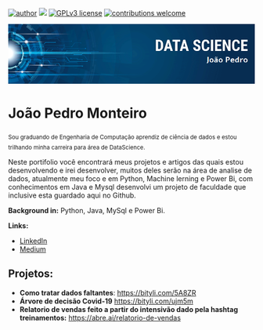 [![author](https://img.shields.io/badge/author-joaopedro-red.svg)](https://www.linkedin.com/in/jo%C3%A3o-pedro-louren%C3%A7o-monteiro-57479a139/) [![](https://img.shields.io/badge/python-3.7+-blue.svg)](https://www.python.org/downloads/release/python-365/) [![GPLv3 license](https://img.shields.io/badge/License-GPLv3-blue.svg)](http://perso.crans.org/besson/LICENSE.html) [![contributions welcome](https://img.shields.io/badge/contributions-welcome-brightgreen.svg?style=flat)](https://github.com/carlosfab/data_science/issues)

<p align="center">
  <img src="banner.png" >
</p>

# João Pedro Monteiro
<sub>Sou graduando de Engenharia de Computação aprendiz de ciência de dados e estou trilhando minha carreira para área de DataScience.</sub>

Neste portifolio você encontrará meus projetos e artigos das quais estou desenvolvendo e irei desenvolver, muitos deles serão na área de analise de dados, atualmente meu foco e em Python, Machine lerning e Power Bi, com conhecimentos em Java e Mysql desenvolvi um projeto de faculdade que inclusive esta guardado aqui no Github.


**Background in:** Python, Java, MySql e Power Bi.

**Links:**
* [LinkedIn](https://www.linkedin.com/in/jo%C3%A3o-pedro-louren%C3%A7o-monteiro-57479a139/)
* [Medium](https://medium.com/@joaopedromonteiro2014)


## Projetos:


* **Como tratar dados faltantes**: https://bityli.com/5A8ZR
* **Árvore de decisão Covid-19**  https://bityli.com/ujm5m
* **Relatorio de vendas feito a partir do intensivão dado pela hashtag treinamentos:** https://abre.ai/relatorio-de-vendas
